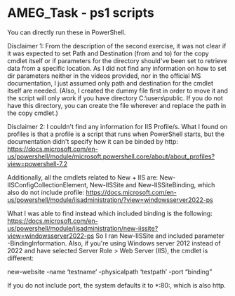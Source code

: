 # AMEG_Task - ps1 scripts
You can directly run these in PowerShell. 

Disclaimer 1: From the description of the second exercise, it was not clear if it was expected to set Path and Destination (from and to) for the copy cmdlet itself or if parameters for the directory should've been set to retrieve data from a specific location. As I did not find any information on how to set dir parameters neither in the videos provided, nor in the official MS documentation, I just assumed only path and destination for the cmdlet itself are needed. 
(Also, I created the dummy file first in order to move it and the script will only work if you have directory C:\users\public. If you do not have this directory, you can create the file wherever and replace the path in the copy cmdlet.)

Disclaimer 2: I couldn't find any information for IIS Profile/s. What I found on profiles is that a profile is a script that runs when PowerShell starts, but the documentation didn't specify how it can be binded by http:
https://docs.microsoft.com/en-us/powershell/module/microsoft.powershell.core/about/about_profiles?view=powershell-7.2

Additionally, all the cmdlets related to New + IIS are: New-IISConfigCollectionElement, New-IISSite and New-IISSiteBinding, which also do not include profile:
https://docs.microsoft.com/en-us/powershell/module/iisadministration/?view=windowsserver2022-ps

What I was able to find instead which included binding is the following:
https://docs.microsoft.com/en-us/powershell/module/iisadministration/new-iissite?view=windowsserver2022-ps
So I ran New-IISSite and included parameter -BindingInformation. 
Also, if you're using Windows server 2012 instead of 2022 and have selected Server Role > Web Server (IIS), the cmdlet is different: 

new-website -name ‘testname’ -physicalpath ‘testpath’ -port “binding”

If you do not include port, the system defaults it to *:80:, which is also http. 
